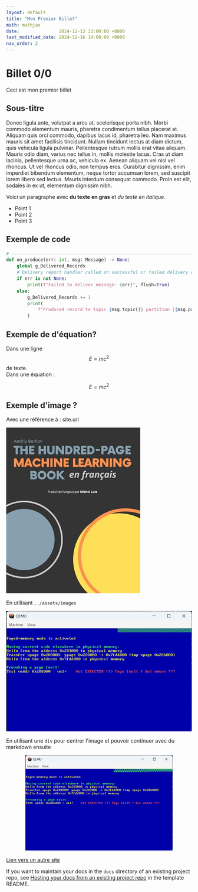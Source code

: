 ```yaml
---
layout: default
title: "Mon Premier Billet"
math: mathjax
date:               2024-12-13 23:00:00 +0000
last_modified_date: 2024-12-16 14:00:00 +0000
nav_order: 2
---
```


# Billet 0/0 

Ceci est mon premier billet 

## Sous-titre
Donec ligula ante, volutpat a arcu at, scelerisque porta nibh. Morbi commodo elementum mauris, pharetra condimentum tellus placerat at. Aliquam quis orci commodo, dapibus lacus id, pharetra leo. Nam maximus mauris sit amet facilisis tincidunt. Nullam tincidunt lectus at diam dictum, quis vehicula ligula pulvinar. Pellentesque rutrum mollis erat vitae aliquam. Mauris odio diam, varius nec tellus in, mollis molestie lacus. Cras ut diam lacinia, pellentesque urna ac, vehicula ex. Aenean aliquam vel nisl vel rhoncus. Ut vel rhoncus odio, non tempus eros. Curabitur dignissim, enim imperdiet bibendum elementum, neque tortor accumsan lorem, sed suscipit lorem libero sed lectus. Mauris interdum consequat commodo. Proin est elit, sodales in ex ut, elementum dignissim nibh.

Voici un paragraphe avec **du texte en gras** et *du texte en italique*.

- Point 1
- Point 2
- Point 3

## Exemple de code

```python
# -----------------------------------------------------------------------------
def on_produce(err: int, msg: Message) -> None:
    global g_Delivered_Records
    # Delivery report handler called on successful or failed delivery of message
    if err is not None:
        print(f"Failed to deliver message: {err}", flush=True)
    else:
        g_Delivered_Records += 1
        print(
            f"Produced record to topic {msg.topic()} partition [{msg.partition()}] @ offset {msg.offset()}", flush=True
        )

```

## Exemple de d'équation?
Dans une ligne $$E=mc^2$$ de texte.      
Dans une équation :    

$$ E = mc^2 $$



## Exemple d'image ?
Avec une référence à : site.url

<!-- ![]({{site.url}}/assets/images/img01.png) -->
![](./images/img01.png)

En utilisant `../assets/images`

<!-- ![](../assets/images/img02.png) -->
![](./images/img02.png)


En utilisant une `div` pour centrer l'image et pouvoir continuer avec du markdown ensuite

<div align="center">
<!-- <img src="../assets/images/img02.png" alt="Zoubida" width="400"/> -->
<img src="./images/img02.png" alt="Zoubida" width="400"/>
</div>

[Lien vers un autre site](https://example.com)  

If you want to maintain your docs in the `docs` directory of an existing project repo, see [Hosting your docs from an existing project repo](https://github.com/just-the-docs/just-the-docs-template/blob/main/README.md#hosting-your-docs-from-an-existing-project-repo) in the template README.


 
